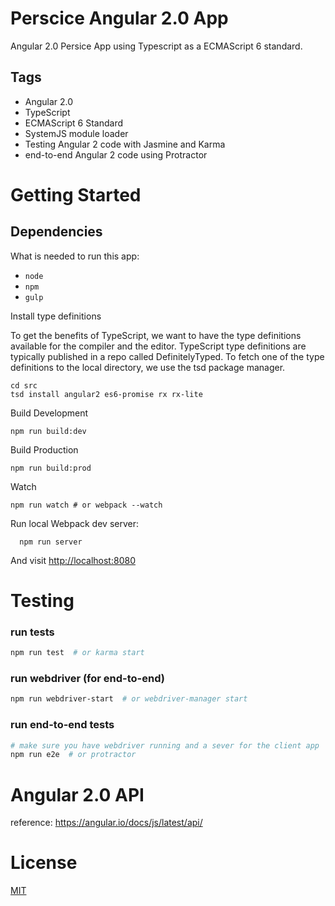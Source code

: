 # Perscice Angular 2.0 App

Angular 2.0 Persice App using Typescript as a ECMAScript 6 standard.

## Tags
* Angular 2.0
* TypeScript
* ECMAScript 6 Standard
* SystemJS module loader
* Testing Angular 2 code with Jasmine and Karma
* end-to-end Angular 2 code using Protractor

# Getting Started
## Dependencies
What is needed to run this app:
* `node`
* `npm`
* `gulp`



Install type definitions

To get the benefits of TypeScript, we want to have the type definitions available for
the compiler and the editor. TypeScript type definitions are typically published in a
repo called DefinitelyTyped. To fetch one of the type definitions to the local directory,
we use the tsd package manager.

```
cd src
tsd install angular2 es6-promise rx rx-lite
```

Build Development
```
npm run build:dev

```

Build Production
```
npm run build:prod

```

Watch
```
npm run watch # or webpack --watch
```

Run local Webpack dev server:
```
  npm run server
```

And visit [http://localhost:8080](http://localhost:8080)

# Testing

### run tests
```bash
npm run test  # or karma start
```

### run webdriver (for end-to-end)
```bash
npm run webdriver-start  # or webdriver-manager start
```

### run end-to-end tests
```bash
# make sure you have webdriver running and a sever for the client app
npm run e2e  # or protractor
```

# Angular 2.0 API
reference: https://angular.io/docs/js/latest/api/

# License
  [MIT](/LICENSE)
